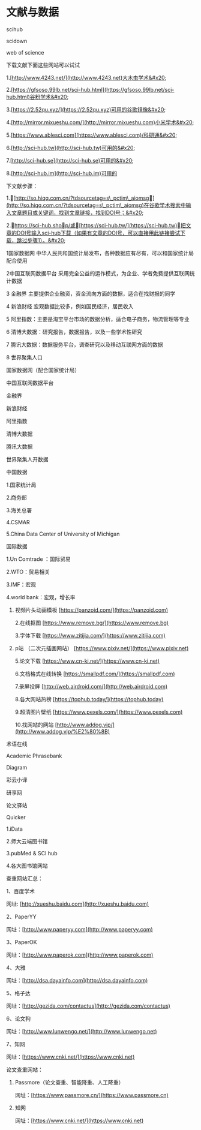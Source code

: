# 文献与数据

scihub&#x20;

scidown

web of science&#x20;

下载文献下面这些网站可以试试&#x20;

1.[http://www.4243.net/](http://www.4243.net)大木虫学术&#x20;

2.[https://gfsoso.99lb.net/sci-hub.html](https://gfsoso.99lb.net/sci-hub.html)谷粉学术&#x20;

3.[https://2.52qu.xyz/](https://2.52qu.xyz)可用的谷歌镜像&#x20;

4.[http://mirror.mixueshu.com/](http://mirror.mixueshu.com)小米学术&#x20;

5.[https://www.ablesci.com](https://www.ablesci.com)/科研通&#x20;

6.[http://sci-hub.tw](http://sci-hub.tw)可用的&#x20;

7.[http://sci-hub.se](http://sci-hub.se)可用的&#x20;

8.[http://sci-hub.im](http://sci-hub.im)可用的 ​&#x20;

下文献步骤：&#x20;

1.[http://so.hiqq.com.cn/?tdsourcetag=s\_pctim\_aiomsg](http://so.hiqq.com.cn/?tdsourcetag=s\_pctim\_aiomsg)在谷歌学术搜索中输入文章题目或关键词，找到文章链接，找到DOI号；&#x20;

2.https://sci-hub.shop/或[https://sci-hub.tw/](https://sci-hub.tw)把文章的DOI号输入sci-hub下载（如果有文章的DOI号，可以直接用此链接尝试下载，跳过步骤1）。​&#x20;



1国家数据网 中华人民共和国统计局发布，各种数据应有尽有，可以和国家统计局配合使用&#x20;

2中国互联网数据平台 采用完全公益的运作模式，为企业、学者免费提供互联网统计数据&#x20;

3 金融界 主要提供企业融资，资金流向方面的数据，适合在找财报的同学&#x20;

4 新浪财经 宏观数据比较多，例如国民经济，居民收入&#x20;

5 阿里指数：主要是淘宝平台市场的数据分析，适合电子商务，物流管理等专业&#x20;

6 清博大数据：研究报告，数据报告，以及一些学术性研究&#x20;

7 腾讯大数据：数据服务平台，调查研究以及移动互联网方面的数据&#x20;

8 世界聚集人口

国家数据网（配合国家统计局）&#x20;

中国互联网数据平台&#x20;

金融界&#x20;

新浪财经&#x20;

阿里指数&#x20;

清博大数据&#x20;

腾讯大数据&#x20;

世界聚集人开数据​&#x20;

中国数据&#x20;

1.国家统计局&#x20;

2.商务部&#x20;

3.海关总署&#x20;

4.CSMAR&#x20;

5.China Data Center of University of Michigan

国际数据&#x20;

1.Un Comtrade ：国际贸易&#x20;

2.WTO：贸易相关&#x20;

3.IMF：宏观&#x20;

4.world bank：宏观，增长率 ​

1.  视频片头动画模板 [https://panzoid.com/](https://panzoid.com)

    2.在线抠图 [https://www.remove.bg/](https://www.remove.bg)

    3.字体下载 [https://www.zitijia.com/](https://www.zitijia.com)
2.  p站 （二次元插画网站） [https://www.pixiv.net/](https://www.pixiv.net)

    5.论文下载 [https://www.cn-ki.net/](https://www.cn-ki.net)

    6.文档格式在线转换 [https://smallpdf.com/](https://smallpdf.com)

    7.录屏投屏  [http://web.airdroid.com/](http://web.airdroid.com)

    8.各大网站热榜 [https://tophub.today/](https://tophub.today)

    9.超清图片壁纸 [https://www.pexels.com/](https://www.pexels.com)

    10.找网站的网站  [http://www.addog.vip/​](http://www.addog.vip/%E2%80%8B)

术语在线

Academic Phrasebank

Diagram

彩云小译

研享网

论文驿站

Quicker​

1.iData&#x20;

2.师大云端图书馆

3.pubMed & SCI hub&#x20;

4.各大图书馆网站

查重网站汇总：

1、百度学术

网址: [http://xueshu.baidu.com](http://xueshu.baidu.com)

2、PaperYY

网址：[http://www.paperyy.com](http://www.paperyy.com)

3、PaperOK

网址：[http://www.paperok.com](http://www.paperok.com)

4、大雅

网址：[http://dsa.dayainfo.com](http://dsa.dayainfo.com)

5、格子达

网址：[http://gezida.com/contactus](http://gezida.com/contactus)

6、论文狗

网址：[http://www.lunwengo.net/](http://www.lunwengo.net)

7、知网

网址：[https://www.cnki.net/](https://www.cnki.net)



论文查重网站：

1.  Passmore（论文查重、智能降重、人工降重）

    网址：[https://www.passmore.cn/](https://www.passmore.cn)
2.  知网

    网址：[https://www.cnki.net/](https://www.cnki.net)
